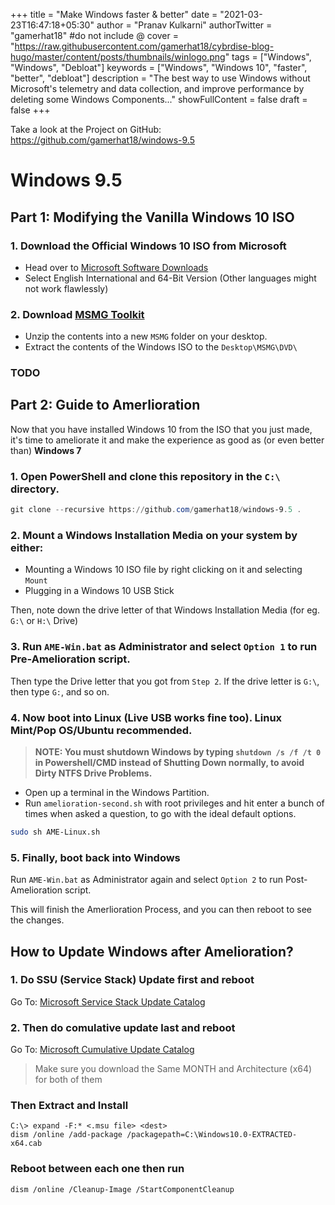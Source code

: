 +++
title = "Make Windows faster & better"
date = "2021-03-23T16:47:18+05:30"
author = "Pranav Kulkarni"
authorTwitter = "gamerhat18" #do not include @
cover = "https://raw.githubusercontent.com/gamerhat18/cybrdise-blog-hugo/master/content/posts/thumbnails/winlogo.png"
tags = ["Windows", "Windows", "Debloat"]
keywords = ["Windows", "Windows 10", "faster", "better", "debloat"]
description = "The best way to use Windows without Microsoft's telemetry and data collection, and improve performance by deleting some Windows Components..."
showFullContent = false
draft = false
+++

Take a look at the Project on GitHub:
https://github.com/gamerhat18/windows-9.5


# Windows 9.5

## Part 1: Modifying the Vanilla Windows 10 ISO

### 1. Download the Official Windows 10 ISO from Microsoft

 - Head over to [Microsoft Software Downloads](https://www.microsoft.com/en-in/software-download/windows10ISO)
 - Select English International and 64-Bit Version (Other languages might not work flawlessly) 

### 2. Download [MSMG Toolkit](https://msmgtoolkit.in/download.html)

  - Unzip the contents into a new `MSMG` folder on your desktop.
  - Extract the contents of the Windows ISO to the `Desktop\MSMG\DVD\` 

### TODO

## Part 2: Guide to Amerlioration

Now that you have installed Windows 10 from the ISO that you just made, it's time to ameliorate it and make the experience as good as (or even better than) **Windows 7**

### 1. Open PowerShell and clone this repository in the `C:\` directory. 

```powershell
git clone --recursive https://github.com/gamerhat18/windows-9.5 .
```

### 2. Mount a Windows Installation Media on your system by either: 

 - Mounting a Windows 10 ISO file by right clicking on it and selecting `Mount`
 - Plugging in a Windows 10 USB Stick

Then, note down the drive letter of that Windows Installation Media (for eg. `G:\` or `H:\` Drive)

### 3. Run `AME-Win.bat` as Administrator and select `Option 1` to run Pre-Amelioration script.

Then type the Drive letter that you got from `Step 2`. If the drive letter is `G:\`, then type `G:`, and so on.


### 4. Now boot into Linux (Live USB works fine too). Linux Mint/Pop OS/Ubuntu recommended.

> **NOTE: You must shutdown Windows by typing `shutdown /s /f /t 0` in Powershell/CMD instead of Shutting Down normally, to avoid Dirty NTFS Drive Problems.**
- Open up a terminal in the Windows Partition. 
- Run `amelioration-second.sh` with root privileges and hit enter a bunch of times when asked a question, to go with the ideal default options.

```bash
sudo sh AME-Linux.sh
```

### 5. Finally, boot back into Windows  

Run `AME-Win.bat` as Administrator again and select `Option 2` to run Post-Amelioration script.

This will finish the Amerlioration Process, and you can then reboot to see the changes.


## How to Update Windows after Amelioration?

### 1. Do SSU (Service Stack) Update first and reboot

Go To: [Microsoft Service Stack Update Catalog](https://www.catalog.update.microsoft.com/Search.aspx?q=Servicing%20Stack%20Update%20Windows%2010)

### 2. Then do comulative update last and reboot

Go To: [Microsoft Cumulative Update Catalog](https://www.catalog.update.microsoft.com/Search.aspx?q=Cumulative%20Update%20Windows%2010)

> Make sure you download the Same MONTH and Architecture (x64) for both of them

### Then Extract and Install

```
C:\> expand -F:* <.msu file> <dest>
dism /online /add-package /packagepath=C:\Windows10.0-EXTRACTED-x64.cab
```

### Reboot between each one then run

```
dism /online /Cleanup-Image /StartComponentCleanup
```
